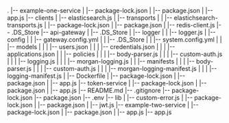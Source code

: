 .
|-- example-one-service
|   |-- package-lock.json
|   |-- package.json
|   |-- app.js
|-- clients
|   |-- elasticsearch.js
|   |-- transports
|   |   |-- elastichsearch-transports.js
|   |-- package-lock.json
|   |-- package.json
|   |-- redis-client.js
|-- .DS_Store
|-- api-gateway
|   |-- .DS_Store
|   |-- logger
|   |   |-- logger.js
|   |-- config
|   |   |-- gateway.config.yml
|   |   |-- .DS_Store
|   |   |-- system.config.yml
|   |   |-- models
|   |   |   |-- users.json
|   |   |   |-- credentials.json
|   |   |   |-- applications.json
|   |   |-- policies
|   |   |   |-- body-parser.js
|   |   |   |-- custom-auth.js
|   |   |   |-- logging.js
|   |   |   |-- morgan-logging.js
|   |   |-- manifests
|   |   |   |-- body-parser.js
|   |   |   |-- custom-auth.js
|   |   |   |-- morgan-logging-manifest.js
|   |   |   |-- logging-manifest.js
|   |-- Dockerfile
|   |-- package-lock.json
|   |-- package.json
|   |-- app.js
|-- token-service
|   |-- package-lock.json
|   |-- package.json
|   |-- app.js
|-- README.md
|-- .gitignore
|-- package-lock.json
|-- package.json
|-- .env
|-- lib
|   |-- custom-error.js
|   |-- package-lock.json
|   |-- package.json
|   |-- jwt.js
|-- example-two-service
|   |-- package-lock.json
|   |-- package.json
|   |-- app.js
|-- app.js
